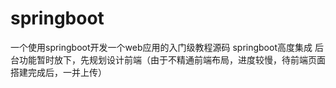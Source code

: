 # springboot
一个使用springboot开发一个web应用的入门级教程源码
springboot高度集成
后台功能暂时放下，先规划设计前端（由于不精通前端布局，进度较慢，待前端页面搭建完成后，一并上传）
